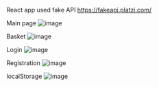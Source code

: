 React app
used fake API https://fakeapi.platzi.com/ 

Main page
![image](https://user-images.githubusercontent.com/55998673/229580945-95a13b85-9b86-41c2-b4fb-ebd2a21722c2.png)





Basket
![image](https://user-images.githubusercontent.com/55998673/229581050-5535ef42-c1b5-4509-9d47-a828f841793a.png)


Login
![image](https://user-images.githubusercontent.com/55998673/229581167-82ee4328-9b67-46fb-93f4-c5bf6cbdd1c7.png)


Registration
![image](https://user-images.githubusercontent.com/55998673/229581238-35fa3811-9854-4fdf-8ad5-505fb741cd60.png)

localStorage
![image](https://user-images.githubusercontent.com/55998673/229580081-574a344f-7372-40e7-a40e-b1c14e44c6c5.png)



